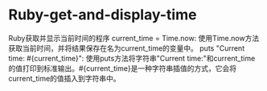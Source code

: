# Ruby-get-and-display-time
Ruby获取并显示当前时间的程序
current_time = Time.now: 使用Time.now方法获取当前时间，并将结果保存在名为current_time的变量中。
puts "Current time: #{current_time}": 使用puts方法将字符串"Current time:"和current_time的值打印到标准输出。#{current_time}是一种字符串插值的方式，它会将current_time的值插入到字符串中。
